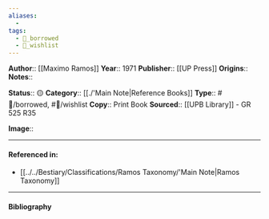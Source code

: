 ```yaml
---
aliases:
  - 
tags:
  - 📖_borrowed
  - 📖_wishlist
---
```


**Author**:: [[Maximo Ramos]]
**Year**:: 1971
**Publisher**:: [[UP Press]]
**Origins**:: 
**Notes**:: 

**Status**:: 🟡
**Category**:: [[./'Main Note|Reference Books]]
**Type**:: #📖/borrowed, #📖/wishlist
**Copy**:: Print Book
**Sourced**:: [[UPB Library]] - GR 525 R35

**Image**:: 


---
#### Referenced in:
- [[../../Bestiary/Classifications/Ramos Taxonomy/'Main Note|Ramos Taxonomy]]


---
#### Bibliography

